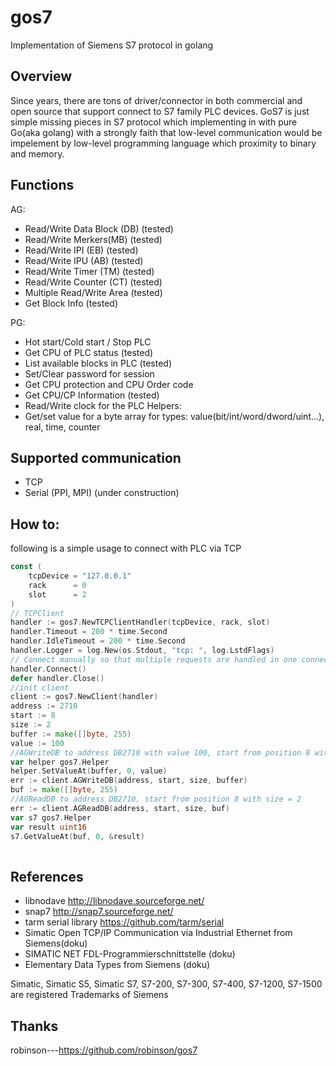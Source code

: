 # gos7
Implementation of Siemens S7 protocol in golang

Overview
-------------------
Since years, there are tons of driver/connector in both commercial and open source that support connect to S7 family PLC devices. GoS7 is just simple missing pieces in S7 protocol which implementing in with pure Go(aka golang) with a strongly faith that low-level communication would be impelement by low-level programming language which proximity to binary and memory. 

Functions
-------------------
AG:
*   Read/Write Data Block (DB) (tested)
*   Read/Write Merkers(MB) (tested)
*   Read/Write IPI (EB) (tested)
*   Read/Write IPU (AB) (tested)
*   Read/Write Timer (TM)  (tested)
*   Read/Write Counter (CT) (tested)
*   Multiple Read/Write Area (tested)
*   Get Block Info (tested)

PG:
*   Hot start/Cold start / Stop PLC
*   Get CPU of PLC status (tested)
*   List available blocks in PLC (tested)
*   Set/Clear password for session
*   Get CPU protection and CPU Order code
*   Get CPU/CP Information (tested)
*   Read/Write clock for the PLC
Helpers:
*   Get/set value for a byte array for types: value(bit/int/word/dword/uint...), real, time, counter

Supported communication
-----------------
*   TCP
*   Serial (PPI, MPI) (under construction)

How to:
----------
following is a simple usage to connect with PLC via TCP
```go
const (
	tcpDevice = "127.0.0.1"
	rack      = 0
	slot      = 2
)
// TCPClient
handler := gos7.NewTCPClientHandler(tcpDevice, rack, slot)
handler.Timeout = 200 * time.Second
handler.IdleTimeout = 200 * time.Second
handler.Logger = log.New(os.Stdout, "tcp: ", log.LstdFlags)
// Connect manually so that multiple requests are handled in one connection session
handler.Connect()
defer handler.Close()
//init client
client := gos7.NewClient(handler)
address := 2710
start := 8
size := 2
buffer := make([]byte, 255)
value := 100
//AGWriteDB to address DB2710 with value 100, start from position 8 with size = 2 (for an integer)
var helper gos7.Helper
helper.SetValueAt(buffer, 0, value)  
err := client.AGWriteDB(address, start, size, buffer)
buf := make([]byte, 255)
//AGReadDB to address DB2710, start from position 8 with size = 2
err := client.AGReadDB(address, start, size, buf)
var s7 gos7.Helper
var result uint16
s7.GetValueAt(buf, 0, &result)	 
  
```
References
----------
- libnodave http://libnodave.sourceforge.net/
- snap7 http://snap7.sourceforge.net/ 
- tarm serial library https://github.com/tarm/serial
- Simatic Open TCP/IP Communication via Industrial Ethernet from Siemens(doku)
- SIMATIC NET FDL-Programmierschnittstelle (doku)
- Elementary Data Types from Siemens (doku)

Simatic, Simatic S5, Simatic S7, S7-200, S7-300, S7-400, S7-1200, S7-1500 are registered Trademarks of Siemens

Thanks
----------
robinson---https://github.com/robinson/gos7


